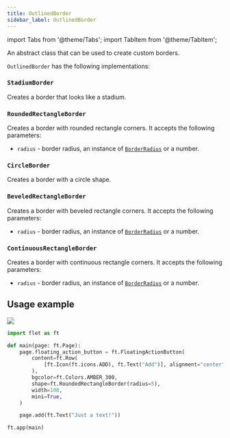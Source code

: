 ```yaml
---
title: OutlinedBorder
sidebar_label: OutlinedBorder
---
```

import Tabs from '@theme/Tabs';
import TabItem from '@theme/TabItem';

An abstract class that can be used to create custom borders. 

`OutlinedBorder` has the following implementations:

### `StadiumBorder`

Creates a border that looks like a stadium.

### `RoundedRectangleBorder`

Creates a border with rounded rectangle corners. It accepts the following parameters:

* `radius` - border radius, an instance of [`BorderRadius`](/docs/reference/types/borderradius) or a number.

### `CircleBorder`

Creates a border with a circle shape.

### `BeveledRectangleBorder`

Creates a border with beveled rectangle corners. It accepts the following parameters:

* `radius` - border radius, an instance of [`BorderRadius`](/docs/reference/types/borderradius) or a number.

### `ContinuousRectangleBorder`

Creates a border with continuous rectangle corners. It accepts the following parameters:

* `radius` - border radius, an instance of [`BorderRadius`](/docs/reference/types/borderradius) or a number.

## Usage example

<img src="/img/docs/controls/floatingactionbutton/fab-with-custom-shape.png" className="screenshot-20" />

```python
import flet as ft

def main(page: ft.Page):
    page.floating_action_button = ft.FloatingActionButton(
        content=ft.Row(
            [ft.Icon(ft.icons.ADD), ft.Text("Add")], alignment="center", spacing=5
        ),
        bgcolor=ft.Colors.AMBER_300,
        shape=ft.RoundedRectangleBorder(radius=5),
        width=100,
        mini=True,
    )

    page.add(ft.Text("Just a text!"))

ft.app(main)
```

